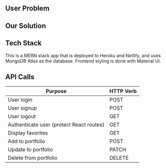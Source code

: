 ## User Problem

## Our Solution

## Tech Stack

This is a MERN stack app that is deployed to Heroku and Netlify, and uses MongoDB Atlas as the database. Frontend styling is done with Material UI.

## API Calls

| Purpose                                  | HTTP Verb |
| ---------------------------------------- | --------- |
| User login                               | POST      |
| User signup                              | POST      |
| User logout                              | GET       |
| Authenticate user (protect React routes) | GET       |
| Display favorites                        | GET       |
| Add to portfolio                         | POST      |
| Update to portfolio                      | PATCH     |
| Delete from portfolio                    | DELETE    |
